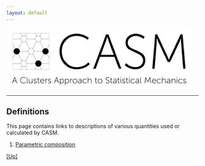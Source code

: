 ```yaml
---
layout: default
---
```


[![CASM Logo](/assets/logo.png)](https://prisms-center.github.io/CASMcode_docs/)

***
## Definitions

This page contains links to descriptions of various quantities used or calculated by CASM.

1. [Parametric composition](/assets/definitions/CASM_param_comp.pdf)

[[Up]](/index.html#how-casm-works)
